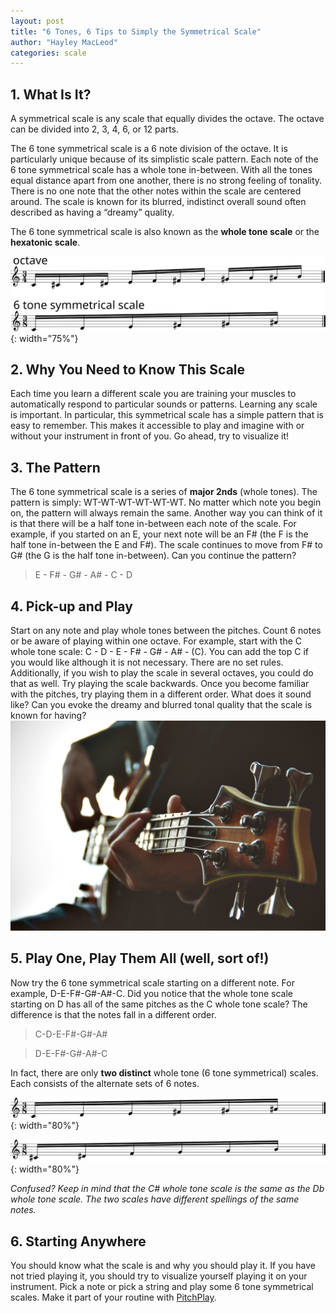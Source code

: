 ```yaml
---
layout: post
title: "6 Tones, 6 Tips to Simply the Symmetrical Scale"
author: "Hayley MacLeod"
categories: scale
---
```


## 1. What Is It?
A symmetrical scale is any scale that equally divides the octave. The octave can be divided
into 2, 3, 4, 6, or 12 parts.

The 6 tone symmetrical scale is a 6 note division of the octave. It is particularly unique because
of its simplistic scale pattern. Each note of the 6 tone symmetrical scale has a whole tone
in-between. With all the tones equal distance apart from one another, there is no strong feeling of tonality.
There is no one note that the other notes within the scale are centered around. The scale is known for its blurred, indistinct overall sound often described as having a “dreamy” quality.

The 6 tone symmetrical scale is also known as the __whole tone scale__ or the __hexatonic scale__.


![](/assets/img/2016-04-25/octaveto6tones.svg){: width="75%"}


## 2. Why You Need to Know This Scale
Each time you learn a different scale you are training
your muscles to automatically respond to particular sounds or patterns. Learning any scale
is important. In particular, this symmetrical scale has a simple pattern that is easy to remember.
This makes it accessible to play and imagine with or without your instrument in front of you. Go ahead, try to visualize it!


## 3. The Pattern
The 6 tone symmetrical scale is a series of __major 2nds__ (whole tones).
The pattern is simply: WT-WT-WT-WT-WT-WT. No matter which note you begin on, the pattern will always remain the same. Another way you can think of it is that there will be a half tone in-between each note of the scale. For example, if you started on an E, your next note will be an F# (the F is the half tone in-between the E and F#). The scale continues to move from F# to G# (the G is the half tone in-between). Can you continue the pattern?

> E - F# - G# - A# - C - D


## 4. Pick-up and Play
Start on any note and play whole tones between the pitches.  Count 6 notes
or be aware of playing within one octave.
For example, start with the C whole tone scale: C - D - E - F# - G# - A# - (C). You can add the top C if you would like although it is not necessary. There are no set rules. Additionally, if you wish to play the scale in several octaves, you could do that as well. Try playing the scale backwards. Once you become familiar with the pitches, try playing them in a different order. What does it sound like? Can you evoke the dreamy and blurred tonal quality that the scale is known for having?
![](/assets/img/2016-04-25/guitar.jpeg)


## 5. Play One, Play Them All (well, sort of!)
Now try the 6 tone symmetrical scale starting on a different note. For example, D-E-F#-G#-A#-C. Did you notice that the whole tone scale starting on D has all of the same pitches as the C whole tone scale? The difference is that the notes fall in a different order.

>  C-D-E-F#-G#-A#

>  D-E-F#-G#-A#-C

In fact, there are only __two distinct__ whole tone (6 tone symmetrical) scales. Each consists of the alternate sets of 6 notes.

![](/assets/img/2016-04-25/Csymmetricalscale.svg){: width="80%"}

![](/assets/img/2016-04-25/Dbsymmetricalscale.svg){: width="80%"}

*Confused? Keep in mind that the C# whole tone scale is the same as the Db whole tone scale. The two scales have different spellings of the same notes.*


## 6. Starting Anywhere
You should know what the scale is and why you should play it. If you have not tried playing it, you should try to visualize yourself playing it on your instrument.
Pick a note or pick a string and play some 6 tone symmetrical scales. Make it part of your routine with [PitchPlay](http://pitchplay.io/).
